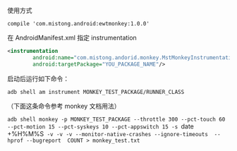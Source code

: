 使用方式

```
compile 'com.mistong.android:ewtmonkey:1.0.0'
```

在 AndroidManifest.xml 指定 instrumentation

```xml
<instrumentation
        android:name="com.mistong.andorid.monkey.MstMonkeyInstrumentation"
        android:targetPackage="YOU_PACKAGE_NAME"/>
```

启动后运行如下命令：

`adb shell am instrument MONKEY_TEST_PACKAGE/RUNNER_CLASS`

（下面这条命令参考 monkey 文档用法）

`adb shell monkey -p MONKEY_TEST_PACKAGE --throttle 300 --pct-touch 60 --pct-motion 15 --pct-syskeys 10 --pct-appswitch 15 -s `date +%H%M%S` -v -v -v --monitor-native-crashes --ignore-timeouts  --hprof --bugreport  COUNT > monkey_test.txt`
